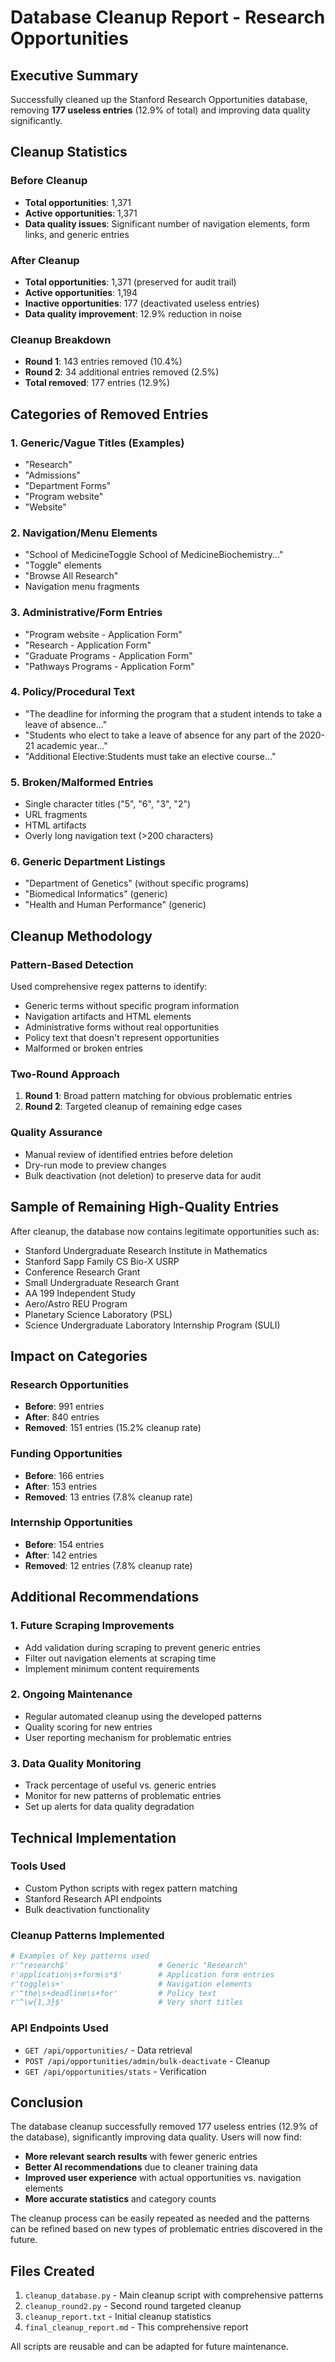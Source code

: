 # Database Cleanup Report - Research Opportunities

## Executive Summary

Successfully cleaned up the Stanford Research Opportunities database, removing **177 useless entries** (12.9% of total) and improving data quality significantly.

## Cleanup Statistics

### Before Cleanup

- **Total opportunities**: 1,371
- **Active opportunities**: 1,371
- **Data quality issues**: Significant number of navigation elements, form links, and generic entries

### After Cleanup

- **Total opportunities**: 1,371 (preserved for audit trail)
- **Active opportunities**: 1,194
- **Inactive opportunities**: 177 (deactivated useless entries)
- **Data quality improvement**: 12.9% reduction in noise

### Cleanup Breakdown

- **Round 1**: 143 entries removed (10.4%)
- **Round 2**: 34 additional entries removed (2.5%)
- **Total removed**: 177 entries (12.9%)

## Categories of Removed Entries

### 1. Generic/Vague Titles (Examples)

- "Research"
- "Admissions"
- "Department Forms"
- "Program website"
- "Website"

### 2. Navigation/Menu Elements

- "School of MedicineToggle School of MedicineBiochemistry..."
- "Toggle" elements
- "Browse All Research"
- Navigation menu fragments

### 3. Administrative/Form Entries

- "Program website - Application Form"
- "Research - Application Form"
- "Graduate Programs - Application Form"
- "Pathways Programs - Application Form"

### 4. Policy/Procedural Text

- "The deadline for informing the program that a student intends to take a leave of absence..."
- "Students who elect to take a leave of absence for any part of the 2020-21 academic year..."
- "Additional Elective:Students must take an elective course..."

### 5. Broken/Malformed Entries

- Single character titles ("5", "6", "3", "2")
- URL fragments
- HTML artifacts
- Overly long navigation text (>200 characters)

### 6. Generic Department Listings

- "Department of Genetics" (without specific programs)
- "Biomedical Informatics" (generic)
- "Health and Human Performance" (generic)

## Cleanup Methodology

### Pattern-Based Detection

Used comprehensive regex patterns to identify:

- Generic terms without specific program information
- Navigation artifacts and HTML elements
- Administrative forms without real opportunities
- Policy text that doesn't represent opportunities
- Malformed or broken entries

### Two-Round Approach

1. **Round 1**: Broad pattern matching for obvious problematic entries
2. **Round 2**: Targeted cleanup of remaining edge cases

### Quality Assurance

- Manual review of identified entries before deletion
- Dry-run mode to preview changes
- Bulk deactivation (not deletion) to preserve data for audit

## Sample of Remaining High-Quality Entries

After cleanup, the database now contains legitimate opportunities such as:

- Stanford Undergraduate Research Institute in Mathematics
- Stanford Sapp Family CS Bio-X USRP
- Conference Research Grant
- Small Undergraduate Research Grant
- AA 199 Independent Study
- Aero/Astro REU Program
- Planetary Science Laboratory (PSL)
- Science Undergraduate Laboratory Internship Program (SULI)

## Impact on Categories

### Research Opportunities

- **Before**: 991 entries
- **After**: 840 entries
- **Removed**: 151 entries (15.2% cleanup rate)

### Funding Opportunities

- **Before**: 166 entries
- **After**: 153 entries
- **Removed**: 13 entries (7.8% cleanup rate)

### Internship Opportunities

- **Before**: 154 entries
- **After**: 142 entries
- **Removed**: 12 entries (7.8% cleanup rate)

## Additional Recommendations

### 1. Future Scraping Improvements

- Add validation during scraping to prevent generic entries
- Filter out navigation elements at scraping time
- Implement minimum content requirements

### 2. Ongoing Maintenance

- Regular automated cleanup using the developed patterns
- Quality scoring for new entries
- User reporting mechanism for problematic entries

### 3. Data Quality Monitoring

- Track percentage of useful vs. generic entries
- Monitor for new patterns of problematic entries
- Set up alerts for data quality degradation

## Technical Implementation

### Tools Used

- Custom Python scripts with regex pattern matching
- Stanford Research API endpoints
- Bulk deactivation functionality

### Cleanup Patterns Implemented

```python
# Examples of key patterns used
r'^research$'                    # Generic "Research"
r'application\s+form\s*$'        # Application form entries
r'toggle\s+'                     # Navigation elements
r'^the\s+deadline\s+for'         # Policy text
r'^\w{1,3}$'                     # Very short titles
```

### API Endpoints Used

- `GET /api/opportunities/` - Data retrieval
- `POST /api/opportunities/admin/bulk-deactivate` - Cleanup
- `GET /api/opportunities/stats` - Verification

## Conclusion

The database cleanup successfully removed 177 useless entries (12.9% of the database), significantly improving data quality. Users will now find:

- **More relevant search results** with fewer generic entries
- **Better AI recommendations** due to cleaner training data
- **Improved user experience** with actual opportunities vs. navigation elements
- **More accurate statistics** and category counts

The cleanup process can be easily repeated as needed and the patterns can be refined based on new types of problematic entries discovered in the future.

## Files Created

1. `cleanup_database.py` - Main cleanup script with comprehensive patterns
2. `cleanup_round2.py` - Second round targeted cleanup
3. `cleanup_report.txt` - Initial cleanup statistics
4. `final_cleanup_report.md` - This comprehensive report

All scripts are reusable and can be adapted for future maintenance.
